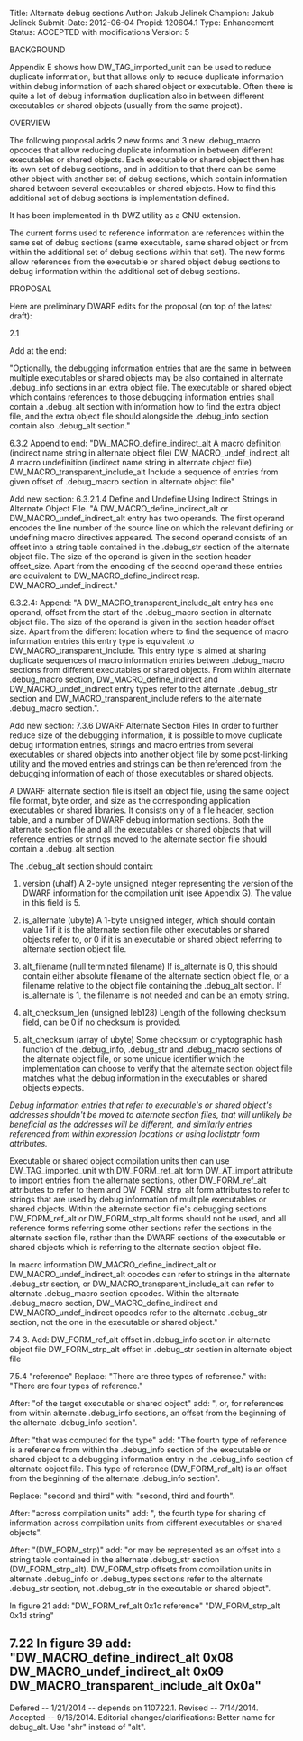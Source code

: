 Title:       Alternate debug sections
Author:      Jakub Jelinek
Champion:    Jakub Jelinek
Submit-Date: 2012-06-04
Propid:      120604.1
Type:        Enhancement
Status:      ACCEPTED with modifications
Version:     5

BACKGROUND

Appendix E shows how DW_TAG_imported_unit can be used to reduce duplicate
information, but that allows only to reduce duplicate information within
debug information of each shared object or executable.  Often there is
quite a lot of debug information duplication also in between different
executables or shared objects (usually from the same project).

OVERVIEW

The following proposal adds 2 new forms and 3 new .debug_macro opcodes
that allow reducing duplicate information in between different
executables or shared objects.  Each executable or shared object then has
its own set of debug sections, and in addition to that there can be some
other object with another set of debug sections, which contain information
shared between several executables or shared objects.  How to find this
additional set of debug sections is implementation defined.

It has been implemented in th DWZ utility as a GNU extension.

The current forms used to reference information are references
within the same set of debug sections (same executable, same shared object
or from within the additional set of debug sections within that set).
The new forms allow references from the executable or shared object debug
sections to debug information within the additional set of debug sections.

PROPOSAL

Here are preliminary DWARF edits for the proposal (on top of the latest
draft):

2.1

Add at the end:

"Optionally, the debugging information entries that are the same in
 between multiple executables or shared objects may be also contained
 in alternate .debug_info sections in an extra object
 file.  The executable or shared object which contains references to
 those debugging information entries shall contain a .debug_alt section
 with information how to find the extra object file, and the extra
 object file should alongside the .debug_info section contain also
 .debug_alt section."

6.3.2
  Append to end:
  "DW_MACRO_define_indirect_alt        A macro definition (indirect name string in
                    alternate object file)
   DW_MACRO_undef_indirect_alt      A macro undefinition (indirect name string in
                    alternate object file)
   DW_MACRO_transparent_include_alt Include a sequence of entries from given offset of
                    .debug_macro section in alternate object file"

Add new section:
6.3.2.1.4  Define and Undefine Using Indirect Strings in Alternate Object File.
  "A DW_MACRO_define_indirect_alt or DW_MACRO_undef_indirect_alt entry has
   two operands.  The first operand encodes the line number of the source line
   on which the relevant defining or undefining macro directives appeared.
   The second operand consists of an offset into a string table contained in
   the .debug_str section of the alternate object file.  The size of the operand is
   given in the section header offset_size.  Apart from the
   encoding of the second operand these entries are equivalent to
   DW_MACRO_define_indirect resp. DW_MACRO_undef_indirect."

6.3.2.4:
  Append:
  "A DW_MACRO_transparent_include_alt entry has one operand, offset from the
   start of the .debug_macro section in alternate object file.  The size of
   the operand is given in the section header offset size.  Apart from the
   different location where to find the sequence of macro information entries this entry
   type is equivalent to DW_MACRO_transparent_include.  This entry type is aimed
   at sharing duplicate sequences of macro information entries between .debug_macro
   sections from different executables or shared objects.  From within alternate
   .debug_macro section, DW_MACRO_define_indirect and
   DW_MACRO_undef_indirect entry types refer to the alternate .debug_str
   section and DW_MACRO_transparent_include refers to the alternate
   .debug_macro section.".

Add new section:
7.3.6  DWARF Alternate Section Files
In order to further reduce size of the debugging information, it is possible
to move duplicate debug information entries, strings and macro entries from
several executables or shared objects into another object file by some
post-linking utility and the moved entries and strings can be then referenced
from the debugging information of each of those executables or shared objects.

A DWARF alternate section file is itself an object file, using the same object
file format, byte order, and size as the corresponding application executables
or shared libraries. It consists only of a file header, section table, and
a number of DWARF debug information sections.  Both the alternate section file
and all the executables or shared objects that will reference entries or strings
moved to the alternate section file should contain a .debug_alt section.

The .debug_alt section should contain:

1. version (uhalf)
A 2-byte unsigned integer representing the version of the DWARF
information for the compilation unit (see Appendix G). The
value in this field is 5.

2. is_alternate (ubyte)
A 1-byte unsigned integer, which should contain value 1 if it is the
alternate section file other executables or shared objects refer to, or
0 if it is an executable or shared object referring to alternate section object
file.

3. alt_filename (null terminated filename)
If is_alternate is 0, this should contain either absolute filename of the
alternate section object file, or a filename relative to the object file
containing the .debug_alt section.  If is_alternate is 1, the filename
is not needed and can be an empty string.

4. alt_checksum_len (unsigned leb128)
Length of the following checksum field, can be 0 if no checksum is provided.

5. alt_checksum (array of ubyte)
Some checksum or cryptographic hash function of the .debug_info, .debug_str and
.debug_macro sections of the alternate object file, or some unique identifier
which the implementation can choose to verify that the alternate section object
file matches what the debug information in the executables or shared objects
expects.

*Debug information entries that refer to executable's or shared
object's addresses shouldn't be moved to alternate section files, that will
unlikely be beneficial as the addresses will be different, and similarly
entries referenced from within expression locations or using loclistptr
form attributes.*

Executable or shared object compilation units then can use
DW_TAG_imported_unit with DW_FORM_ref_alt form DW_AT_import attribute
to import entries from the alternate sections, other DW_FORM_ref_alt
attributes to refer to them and DW_FORM_strp_alt form attributes to
refer to strings that are used by debug information of multiple
executables or shared objects.  Within the alternate section file's
debugging sections DW_FORM_ref_alt or DW_FORM_strp_alt forms should
not be used, and all reference forms referring some other sections
refer the sections in the alternate section file, rather than
the DWARF sections of the executable or shared objects which is
referring to the alternate section object file.

In macro information DW_MACRO_define_indirect_alt or
DW_MACRO_undef_indirect_alt opcodes can refer to strings in the alternate
.debug_str section, or DW_MACRO_transparent_include_alt can refer
to alternate .debug_macro section opcodes.  Within the alternate
.debug_macro section, DW_MACRO_define_indirect and DW_MACRO_undef_indirect
opcodes refer to the alternate .debug_str section, not the one in
the executable or shared object."

7.4
  3. Add:
     DW_FORM_ref_alt        offset in .debug_info section in alternate object file
     DW_FORM_strp_alt       offset in .debug_str section in alternate object file

7.5.4
  "reference"
  Replace:
  "There are three types of reference."
  with:
  "There are four types of reference."

  After:
  "of the target executable or shared object"
  add:
  ", or, for references from within alternate .debug_info
  sections, an offset from the beginning of the alternate .debug_info section".

  After:
  "that was computed for the type"
  add:
  "The fourth type of reference is a reference from within the .debug_info
  section of the executable or shared object to
  a debugging information entry in the .debug_info section of alternate object file.
  This type of reference (DW_FORM_ref_alt) is an offset from the beginning
  of the alternate .debug_info section".

  Replace:
  "second and third"
  with:
  "second, third and fourth".

  After:
  "across compilation units"
  add:
  ", the fourth type for sharing of information across compilation units
  from different executables or shared objects". 

  After:
  "(DW_FORM_strp)"
  add:
  "or may be represented as an offset into a string table contained in the
  alternate .debug_str section (DW_FORM_strp_alt).  DW_FORM_strp offsets
  from compilation units in alternate .debug_info or .debug_types sections
  refer to the alternate .debug_str section, not .debug_str in the
  executable or shared object".

  In figure 21 add:
  "DW_FORM_ref_alt 0x1c    reference"
  "DW_FORM_strp_alt    0x1d    string"

7.22
  In figure 39 add:
  "DW_MACRO_define_indirect_alt        0x08
   DW_MACRO_undef_indirect_alt      0x09
   DW_MACRO_transparent_include_alt 0x0a"
--

Defered -- 1/21/2014 -- depends on 110722.1.
Revised -- 7/14/2014.
Accepted -- 9/16/2014.  Editorial changes/clarifications:  Better name 
  for debug_alt.  Use "shr" instead of "alt".  
